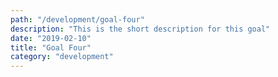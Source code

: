 ```yaml
---
path: "/development/goal-four"
description: "This is the short description for this goal"
date: "2019-02-10"
title: "Goal Four"
category: "development"
---
```

